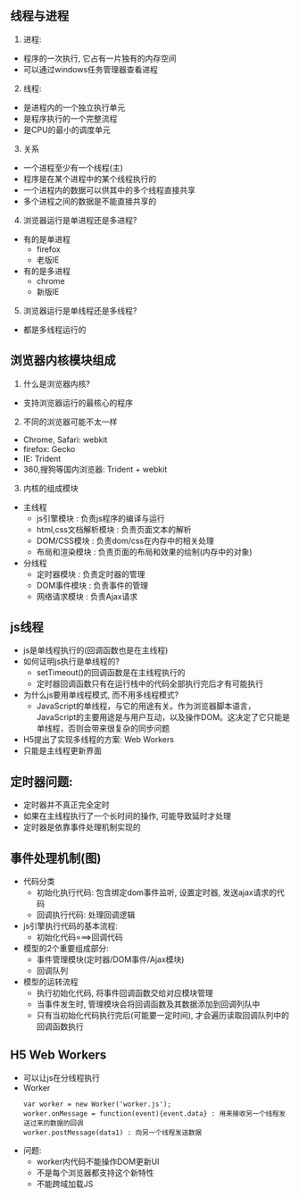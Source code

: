 ﻿## 线程与进程
1. 进程:
  * 程序的一次执行, 它占有一片独有的内存空间
  * 可以通过windows任务管理器查看进程
2. 线程:
  * 是进程内的一个独立执行单元
  * 是程序执行的一个完整流程
  * 是CPU的最小的调度单元
3. 关系
  * 一个进程至少有一个线程(主)
  * 程序是在某个进程中的某个线程执行的
  * 一个进程内的数据可以供其中的多个线程直接共享
  * 多个进程之间的数据是不能直接共享的
4. 浏览器运行是单进程还是多进程?
  * 有的是单进程
    * firefox
    * 老版IE
  * 有的是多进程
    * chrome
    * 新版IE
5. 浏览器运行是单线程还是多线程?
  * 都是多线程运行的
  
## 浏览器内核模块组成
1. 什么是浏览器内核?
  * 支持浏览器运行的最核心的程序
2. 不同的浏览器可能不太一样
  * Chrome, Safari: webkit
  * firefox: Gecko
  * IE: Trident
  * 360,搜狗等国内浏览器: Trident + webkit
3. 内核的组成模块
 * 主线程
    * js引擎模块 : 负责js程序的编译与运行
    * html,css文档解析模块 : 负责页面文本的解析
    * DOM/CSS模块 : 负责dom/css在内存中的相关处理 
    * 布局和渲染模块 : 负责页面的布局和效果的绘制(内存中的对象)
 * 分线程
    * 定时器模块 : 负责定时器的管理
    * DOM事件模块 : 负责事件的管理
    * 网络请求模块 : 负责Ajax请求

## js线程
* js是单线程执行的(回调函数也是在主线程)
* 如何证明js执行是单线程的?
  * setTimeout()的回调函数是在主线程执行的
  * 定时器回调函数只有在运行栈中的代码全部执行完后才有可能执行
* 为什么js要用单线程模式, 而不用多线程模式?
  * JavaScript的单线程，与它的用途有关。作为浏览器脚本语言，JavaScript的主要用途是与用户互动，以及操作DOM。这决定了它只能是单线程，否则会带来很复杂的同步问题
* H5提出了实现多线程的方案: Web Workers
* 只能是主线程更新界面


## 定时器问题:
* 定时器并不真正完全定时
* 如果在主线程执行了一个长时间的操作, 可能导致延时才处理
* 定时器是依靠事件处理机制实现的
    
## 事件处理机制(图)
* 代码分类
  * 初始化执行代码: 包含绑定dom事件监听, 设置定时器, 发送ajax请求的代码
  * 回调执行代码: 处理回调逻辑
* js引擎执行代码的基本流程: 
  * 初始化代码===>回调代码
* 模型的2个重要组成部分:
  * 事件管理模块(定时器/DOM事件/Ajax模块)
  * 回调队列
* 模型的运转流程
  * 执行初始化代码, 将事件回调函数交给对应模块管理
  * 当事件发生时, 管理模块会将回调函数及其数据添加到回调列队中
  * 只有当初始化代码执行完后(可能要一定时间), 才会遍历读取回调队列中的回调函数执行
    
## H5 Web Workers
* 可以让js在分线程执行
* Worker
  ```
  var worker = new Worker('worker.js');
  worker.onMessage = function(event){event.data} : 用来接收另一个线程发送过来的数据的回调
  worker.postMessage(data1) : 向另一个线程发送数据
  ```
* 问题:
  * worker内代码不能操作DOM更新UI
  * 不是每个浏览器都支持这个新特性
  * 不能跨域加载JS
